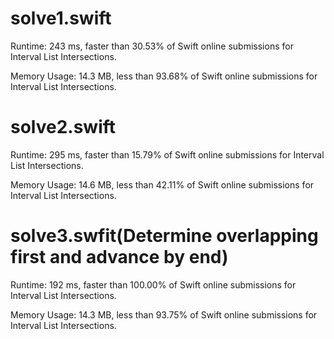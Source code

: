# solve1.swift

Runtime: 243 ms, faster than 30.53% of Swift online submissions for Interval List Intersections.

Memory Usage: 14.3 MB, less than 93.68% of Swift online submissions for Interval List Intersections.

# solve2.swift

Runtime: 295 ms, faster than 15.79% of Swift online submissions for Interval List Intersections.

Memory Usage: 14.6 MB, less than 42.11% of Swift online submissions for Interval List Intersections.

# solve3.swfit(Determine overlapping first and advance by end)

Runtime: 192 ms, faster than 100.00% of Swift online submissions for Interval List Intersections.

Memory Usage: 14.3 MB, less than 93.75% of Swift online submissions for Interval List Intersections.
